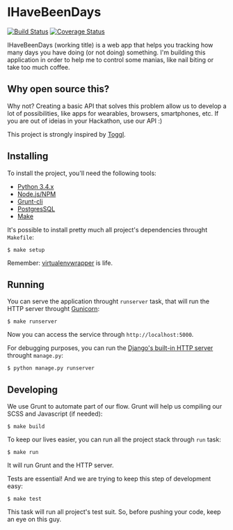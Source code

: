 IHaveBeenDays
=============

[![Build Status](https://travis-ci.org/kplaube/ihavebeendays.svg?branch=master)](https://travis-ci.org/kplaube/ihavebeendays)
[![Coverage Status](https://coveralls.io/repos/kplaube/ibeendays/badge.svg?branch=master)](https://coveralls.io/r/kplaube/ibeendays?branch=master)

IHaveBeenDays (working title) is a web app that helps you tracking how many days
you have doing (or not doing) something. I'm building this application in order
to help me to control some manias, like nail biting or take too much coffee.


Why open source this?
---------------------

Why not? Creating a basic API that solves this problem allow us to develop a
lot of possibilities, like apps for wearables, browsers, smartphones, etc. If
you are out of ideias in your Hackathon, use our API :)

This project is strongly inspired by [Toggl](http://toggl.com).


Installing
----------

To install the project, you'll need the following tools:

* [Python 3.4.x](https://www.python.org/downloads/)
* [Node.js/NPM](https://nodejs.org/download/)
* [Grunt-cli](http://gruntjs.com/getting-started)
* [PostgresSQL](http://www.postgresql.org/download/)
* [Make](http://en.wikipedia.org/wiki/Make_(software))

It's possible to install pretty much all project's dependencies throught `Makefile`:

    $ make setup

Remember: [virtualenvwrapper](https://virtualenvwrapper.readthedocs.org/en/latest/) is life.


Running
-------

You can serve the application throught `runserver` task, that will run the
HTTP server throught [Gunicorn](http://gunicorn.org/):

    $ make runserver

Now you can access the service through `http://localhost:5000`.

For debugging purposes, you can run the [Django's built-in HTTP server](https://docs.djangoproject.com/en/1.7/ref/django-admin/#runserver-port-or-address-port) throught `manage.py`:

    $ python manage.py runserver


Developing
----------

We use Grunt to automate part of our flow. Grunt will help us compiling our SCSS and Javascript
(if needed):

    $ make build

To keep our lives easier, you can run all the project stack through `run` task:

    $ make run

It will run Grunt and the HTTP server.

Tests are essential! And we are trying to keep this step of development easy:

    $ make test

This task will run all project's test suit. So, before pushing your code, keep an eye on this guy.
